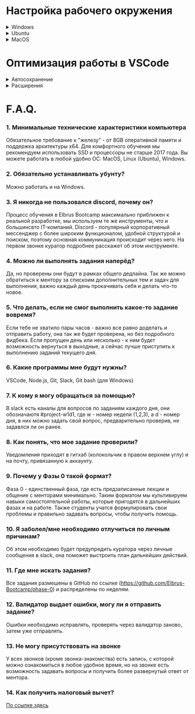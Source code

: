 # Настройка рабочего окружения

<details>
<summary>Windows</summary>

### Установка VS Code

1. Заходим на оф.сайт https://code.visualstudio.com/ и нажимаем кнопку Download for Windows

<div align="center">
    <img src="./assets/Рисунок1.png">
</div>

2.  Запускаем инсталятор и выбираем путь и параметры, дожидаемся конца установки

<div align="center">
    <img src="./assets/Рисунок2.png">
</div>

3. Запускаем VS Code (VS Code предложит установить языковой пакет, соглашаемся если нужно, перезапустится)

### Установка Node.js

1. Идем на официальный сайт https://nodejs.org/en/ и качаем LTS версию
2. Запускаем инсталятор
3. Устанавливаем не меняя параметры кроме пути установки
4. Перезапускаем VS Code, открываем терминал и проверяем версию командой node -v

<div align="center">
    <img src="./assets/Рисунок3.png">
</div>
Должно получиться так, только с номером вашей LTS версии.

### Установка git bash

1. Идем на оф.сайт https://git-scm.com/download/win и качаем Standalone Installer нужной разрядности
2. Запускаем инсталятор и следуем инструкциям на скриншотах
<div align="center">
    <img src="./assets/Рисунок4.png">
    <img src="./assets/Рисунок5.png">
    <img src="./assets/Рисунок6.png">
    <img src="./assets/Рисунок7.png">
    <img src="./assets/Рисунок8.png">
    <img src=./assets/Рисунок9.png">
    <img src="./assets/Рисунок10.png">
    <img src="./assets/Рисунок11.png">
    <img src="./assets/Рисунок12.png">
    <img src="./assets/Рисунок13.png">
    <img src="./assets/Рисунок14.png">
</div>

### Настройка Git bash

1. В любой папке, нажатием правой кнопки мыши, вызываем контекстное меню и 
выбираем пункт `Git Bash Here`
2. В открывшемся терминале необходимо ввести две команды
`$ git config --global user.name "Ваш никнейм на github"`
`$ git config --global user.email ВашEmailНаGithub@example.com`
3. Проверяем коммандой `git config --list`

### Генерация ключа  SSH

1. Открываем командную строку Windows
2. Вводим команду `ssh-keygen -t ed25519 -C "ваш_email@example.com"`
3. Приложение запросит место сохранения, предлагая по умолчанию, нажимаем Enter
`C:\users\имя_пользователя\.ssh\id_rsa`
4. Далее вам будет предложено ввести кодовую фразу. Нажмите клавишу Enter, чтобы пропустить
5. Подтверждение кодовой фразы так-же пропускаем
6. После генерации идем по пути `C:\users\имя_пользователя\.ssh\` и открываем файл `id_rsa.pub` любым текстовым редактором и копируем содержимое.
7. Идем в настройки аккаунта на GitHub

<div align="center">
    <img src="./assets/Рисунок15.png" width="200">
</div>

8. Нажимаем кнопку New SSH Key и в открывшемся окне вставляем содержимое из файла `id_rsa.pub` и вводим название ключа

<div align="center">
    <img src="./assets/Рисунок16.png">
</div>

### Итог
На этом установка необходимого ПО завершена.
Необходимо переходить к инструкциям по настройке VS Code и использование GitHub
</details>

<details>
<summary>Ubuntu</summary>

### Установка VS Code
<details>
<summary>Через пакет</summary>
<br/>

- Переходим на сайт code.visualstudio.com, секция Download. Нажимаем и скачиваем себе на ПК.
- Устанавливаем
</details>

<details>
<summary>Через терминал</summary>

1. Заходим на оф.сайт https://code.visualstudio.com/docs/setup/setup-overview и выбираем Linux. По инструкции вводим следующие команды в терминал для Убунту

`sudo apt-get install wget gpg`\
`wget -qO- https://packages.microsoft.com/keys/microsoft.asc | gpg --dearmor > packages.microsoft.gpg`\
`sudo install -D -o root -g root -m 644 packages.microsoft.gpg /etc/apt/keyrings/packages.microsoft.gpg`\
`sudo sh -c 'echo "deb [arch=amd64,arm64,armhf signed-by=/etc/apt/keyrings/packages.microsoft.gpg] https://packages.microsoft.com/repos/code stable main" > /etc/apt/sources.list.d/vscode.list'`\
`rm -f packages.microsoft.gpg`\
`sudo apt install apt-transport-https`\
`sudo apt update`\
`sudo apt install code`
</details>

### Установка Node.js

- Ввести в терминал `sudo apt update`
- `sudo apt install nodejs`
-  Проверить можно командой `node -v`или `nodejs -v`. Должен показаться номер вашей версии Node.js

### Установка Git

- Ввести в терминал
`sudo apt update`\
Возможно, вас попросят ввести пароль. Введите пароль. <strong>Внимание:</strong> его не будет видно в терминале, это нормально.

`sudo apt upgrade`\
`sudo apt install git`

- Можно проверить, что у вас установился `git`, введя в терминале `git`. Должен открыться список команд.

### Настройка Git

1. В терминале необходимо ввести две команды
`git config --global user.name "Ваш никнейм на github"`
`git config --global user.email ВашEmailНаGithub@example.com`
2. Проверяем коммандой `git config --list`

### Генерация ключа  SSH

1. Открываем терминал
2. Вводим команду `ssh-keygen -t ed25519 -C "ваш_email@example.com"`
3. Приложение запросит место сохранения, предлагая по умолчанию, нажимаем `Enter`
4. Далее вам будет предложено ввести кодовую фразу. Нажмите клавишу `Enter`, чтобы пропустить
5. Подтверждение кодовой фразы также пропускаем
6. После генерации идем по пути из 3го пункта и открываем файл `id_ed25519.pub` любым текстовым редактором и копируем содержимое.
7. Идем в настройки аккаунта на GitHub

<div align="center">
    <img src="./assets/Рисунок15.png" width="200">
</div>

8. Нажимаем кнопку New SSH Key и в открывшемся окне вставляем содержимое из файла `id_ed25519.pub` и вводим название ключа

<div align="center">
    <img src="./assets/Рисунок16.png">
</div>

### Итог

На этом установка необходимого ПО завершена.
Необходимо переходить к инструкциям по настройке VS Code и использование GitHub
</details>

<details>
<summary>MacOS</summary>

### Установка VS Code

1. Заходим на оф.сайт https://code.visualstudio.com/docs/setup/setup-overview и выбираем macOS. По инструкции открываем первую ссылку и скачиваем пакет в виде архива.
2. Нам необходимо распаковать архив и перетащить `Visual Studio Code.app` в папку `Applications`.
3. Добавим Visual Studio Code в `Dock`, выбрав в `Options` `«Keep in Dock»`

### Установка Git

- Если у вас нет пакетного менеджера Brew, необходимо сначала установить его. Переходит на оф. сайт и https://brew.sh/ и копируем команду оттуда
`/bin/bash -c "$(curl -fsSL https://raw.githubusercontent.com/Homebrew/install/HEAD/install.sh)"`. Brew попросит ввести еще 2 команды: `echo 'eval $(/opt/homebrew/bin/brew shellenv)'  >> /Users/ИМЯ ТВОЕГО ПОЛЬЗОВАТЕЛЯ НА МАКЕ/.zprofile`. Следующим вводим команду`eval $(/opt/homebrew/bin/brew shellenv)`. Готово! 
- Затем вводим в терминал `brew install git`
- Можно проверить, что у вас установился `git`, введя в терминале `git`. Должен открыться список команд.

### Установка Node.js

- Ввести в терминал `brew update`
- `brew install node`
-  Проверить можно командой `node -v. Должен показаться номер вашей версии Node.js

### Настройка Git

1. В терминале необходимо ввести две команды
`git config --global user.name "Ваш никнейм на github"`
`git config --global user.email ВашEmailНаGithub@example.com`
2. Проверяем коммандой `git config --list`

### Генерация ключа  SSH

1. Открываем терминал
2. Вводим команду `ssh-keygen -t ed25519 -C "ваш_email@example.com"`
3. Приложение запросит место сохранения, предлагая по умолчанию, нажимаем `Enter`
4. Далее вам будет предложено ввести кодовую фразу. Нажмите клавишу `Enter`, чтобы пропустить
5. Подтверждение кодовой фразы также пропускаем
6. После генерации идем по пути из 3го пункта и открываем его по команде `cat ~/.ssh/id_ed25519.pub` и копируем всё содержимое.
7. Идем в настройки аккаунта на GitHub

<div align="center">
    <img src="./assets/Рисунок15.png" width="200">
</div>

8. Нажимаем кнопку New SSH Key и в открывшемся окне вставляем содержимое из файла `id_ed25519.pub` и вводим название ключа

<div align="center">
    <img src="./assets/Рисунок16.png">
</div>

### Итог

На этом установка необходимого ПО завершена.
Необходимо переходить к инструкциям по настройке VS Code и использование GitHub
</details>

# Оптимизация работы в VSCode

<details>
<summary>Автосохранение</summary>
Настройте в VSCode автоматическое сохранение файла при редактировании.

<div align="center">
    <img src="./assets/auto-save.jpg">
</div>

</details>

<details>
<summary>Расширения</summary>

### Live Server
> Расширение позволяет автоматически перезагружать страницу после внесения изменений в js, css, html-код. Это упрощает отладку отдельных HTML-страниц со скриптами.

После установки в правом нижнем углу появится кнопка `Go Live`. Достаточно открыть в VSCode html документ, нажать на кнопку `Go Live` и спустя несколько секунд html автоматически откроется в вашем браузере по умолчанию.

### Code Runner
> Расширение позволяет запускать js код внутри VSCode.

После установки в правом верхнем углу появится кнопка в виде треугольника (см. скрин). Внимание: DOM не будет запускаться внутри VSCode, он работает только в браузере.
<div align="center">
    <img src="./assets/code-runner-work.jpg">
</div>

### Prettier
> Пакет для автоматического форматирования кода, который поддерживает JavaScript, TypeScript, CSS и множество других языков программирования.

После установки вам потребуется настроить конфигурацию. Для этого 
- используйте сочетание клавиш `Ctrl + P` или `Command + Shift + P`
- в появившемся окне введите `>format` и выберите `Format Document`
- в первый раз вам будет предложено выбрать приложения для форматирования. Выберите `Prettier`
- в следующий раз можете запускать форматирование по сочатанию клавиш, которое написано рядом с `Format Document`

<div align="center">
    <img src="./assets/format-config.jpg">
</div>
</details>

# F.A.Q.
### 1. Минимальные технические характеристики компьютера
                                         
Обязательное требование к "железу" - от 8GB оперативной памяти и поддержка архитектуры x64. Для комфортного обучения мы рекомендуем использовать SSD и процессоры не старше 2017 года. Вы можете работать в любой удобно ОС: MacOS, Linux (Ubuntu), Windows.
                                  
### 2. Обязательно устанавливать убунту?

Можно работать и на Windows.
### 3. Я никогда не пользовался discord, почему он?

Процесс обучения в Elbrus Bootcamp максимально приближен к реальной разработке, мы используем те же инструменты, что и большинсвто IT-компаний. Discord - популярный корпоративный мессенджер с более широким функционалом, удобной структурой и поиском, поэтому основная коммуникация происходит через него. На первом звонке куратор подробнее расскажет об этом инструменте.
                                         
### 4. Можно ли выполнять задания наперёд?

Да, но проверены они будут в рамках общего дедлайна. Так же можно обратиться к ментору за спискоим дополнительных тем и задач для выполнения, важно каждый день прокачивать себя и делать что-то новое. 

### 5. Что делать, если не смог выполнить какое-то задание вовремя?

Если тебе не хватило пары часов - важно все равно доделать и отправить работу, она так же будет проверена, но без подробного фидбека. Если пропущен день или несколько - к ним будет возможность вернуться в выходные, а сейчас лучше приступить к выполнению заданий текущего дня.

### 6. Какие программы мне будут нужны?
                                         
VSCode, Node.js, Git, Slack, Git bash (для Windows)
                                         
### 7. К кому я могу обращаться за помощью?
                                         
В slack есть каналы для вопросов по заданиям каждого дня, они обозначаютя #project-w1d1, где w - номер недели (1,2,3), а d - номер дня, в них можно задать свой вопрос, предварительно проверив, не задавлся ли он ранее.
                                         
### 8. Как понять, что мое задание проверили?
                                         
Уведомления приходят в гитхаб (колокольчик в правом верхнем углу) и на почту, привязанную к аккаунту. 
                                         
### 9. Почему у Фазы 0 такой формат?
                                         
Фаза 0 - единственный фаза, где есть предзаписанные лекции и общение с менторами минимально. Таким форматом мы культивируем навыки самостоятельной работы, которые пригодятся в дальнейших фазах и на работе. Также студенты учатся формулировать свои проблемы и правильно задавать вопросы, чтобы получить помощь. 
                                         
### 10. Я заболел/мне необходимо отлучиться по личным причинам?
                                         
Об этом необходимо будет предупредить куратора через личные сообщения в slack, она поможет выстроить план дальнейших действий.
                                         
### 11. Где мне искать задания?
                                         
Все задания размешены в GitHub по ссылке (https://github.com/Elbrus-Bootcamp/phase-0) и распределены по неделям. 
                                         
### 12. Валидатор выдает ошибки, могу ли я отправить задание?
                                         
Ошибки необходимо исправлять, проверять через валидатор заново, затем уже отправлять.
                                         
### 13. Не могу присутствовать на звонке
                                         
У всех звонков (кроме звонка-знакомства) есть запись, с которой можно ознакомиться в любое удобное время, но на звонке есть возможность задавать вопросы и получить более развернутый ответ от ментора.
                                         
### 14. Как получить налоговый вычет?
                                         
[По ссылке здесь](https://archive.sendpul.se/v/45uoj/9zt4a/)
